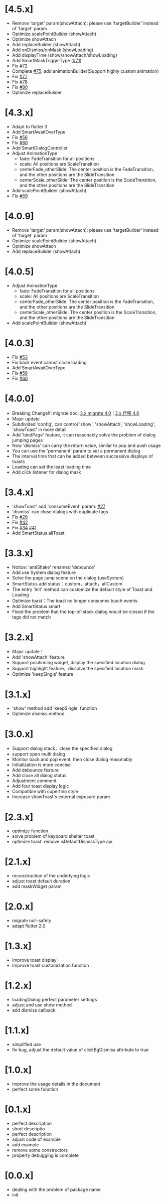 # [4.5.x]
- Remove 'target' param(showAttach): please use 'targetBuilder' instead of 'target' param
- Optimize scalePointBuilder (showAttach)
- Optimize showAttach
- Add replaceBuilder (showAttach)
- Add onDismiss/onMask (showLoading)
- Add displayTime (show/showAttach/showLoading)
- Add SmartMaskTriggerType ([#71](https://github.com/fluttercandies/flutter_smart_dialog/issues/71))
- Fix [#72](https://github.com/fluttercandies/flutter_smart_dialog/issues/72)
- Complete [#75](https://github.com/fluttercandies/flutter_smart_dialog/issues/75): add animationBuilder(Support highly custom animation)
- Fix [#77](https://github.com/fluttercandies/flutter_smart_dialog/issues/77)
- Fix [#78](https://github.com/fluttercandies/flutter_smart_dialog/issues/78)
- Fix [#80](https://github.com/fluttercandies/flutter_smart_dialog/issues/80)
- Optimize replaceBuilder


# [4.3.x]

- Adapt to flutter 3
- Add SmartAwaitOverType
- Fix [#56](https://github.com/fluttercandies/flutter_smart_dialog/issues/56)
- Fix [#60](https://github.com/fluttercandies/flutter_smart_dialog/issues/60)
- Add SmartDialogController
- Adjust AnimationType
  - fade: FadeTransition for all positions
  - scale: All positions are ScaleTransition
  - centerFade_otherSlide: The center position is the FadeTransition, and the other positions are the SlideTransition
  - centerScale_otherSlide: The center position is the ScaleTransition, and the other positions are the SlideTransition
- Add scalePointBuilder (showAttach)
- Fix [#69](https://github.com/fluttercandies/flutter_smart_dialog/issues/69)


# [4.0.9]

- Remove 'target' param(showAttach): please use 'targetBuilder' instead of 'target' param
- Optimize scalePointBuilder (showAttach)
- Optimize showAttach
- Add replaceBuilder (showAttach)


# [4.0.5]

- Adjust AnimationType
    - fade: FadeTransition for all positions
    - scale: All positions are ScaleTransition
    - centerFade_otherSlide: The center position is the FadeTransition, and the other positions are the SlideTransition
    - centerScale_otherSlide: The center position is the ScaleTransition, and the other positions are the SlideTransition
- Add scalePointBuilder (showAttach)


# [4.0.3]

- Fix [#53](https://github.com/fluttercandies/flutter_smart_dialog/issues/53)
- Fix back event cannot close loading
- Add SmartAwaitOverType
- Fix [#56](https://github.com/fluttercandies/flutter_smart_dialog/issues/56)
- Fix [#60](https://github.com/fluttercandies/flutter_smart_dialog/issues/60)


# [4.0.0]

- Breaking Change!!! migrate doc: [3.x migrate 4.0](https://github.com/fluttercandies/flutter_smart_dialog/blob/master/docs/3.x%20migrate%204.0.md) | [3.x 迁移 4.0](https://juejin.cn/post/7093867453012246565)
- Major update
- Subdivided 'config', can control 'show', 'showAttach', 'showLoading', 'showToast' in more detail
- Add 'bindPage' feature, it can reasonably solve the problem of dialog jumping pages
- Now 'dismiss' can carry the return value, similar to pop and push usage
- You can use the 'permanent' param to set a permanent dialog
- The interval time that can be added between successive displays of toasts
- Loading can set the least loading time
- Add click listener for dialog mask


# [3.4.x]

- 'showToast' add 'consumeEvent' param: [#27](https://github.com/fluttercandies/flutter_smart_dialog/issues/27)
- 'dismiss' can close dialogs with duplicate tags
- Fix [#28](https://github.com/fluttercandies/flutter_smart_dialog/issues/28)
- Fix [#42](https://github.com/fluttercandies/flutter_smart_dialog/issues/42)
- Fix [#34](https://github.com/fluttercandies/flutter_smart_dialog/issues/41) [#41](https://github.com/fluttercandies/flutter_smart_dialog/issues/34)
- Add SmartStatus.allToast


# [3.3.x]

- Notice: 'antiShake' renamed 'debounce'
- Add use System dialog feature
- Solve the page jump scene on the dialog (useSystem)
- SmartStatus add status：custom，attach，allCustom
- The entry 'init' method can customize the default style of Toast and Loading
- Optimize toast：The toast no longer consumes touch events
- Add SmartStatus.smart
- Fixed the problem that the top-of-stack dialog would be closed if the tags did not match


# [3.2.x]

- Major update！
- Add 'showAttach' feature
- Support positioning widget, display the specified location dialog
- Support highlight feature，dissolve the specified location mask
- Optimize 'keepSingle' feature


# [3.1.x]

- 'show' method add 'keepSingle' function
- Optimize dismiss method


# [3.0.x]

- Support dialog stack，close the specified dialog
- support open multi dialog
- Monitor back and pop event, then close dialog reasonably
- Initialization is more concise
- Add debounce feature
- Add close all dialog status
- Adjustment comment
- Add four toast display logic
- Compatible with cupertino style
- Increase showToast's external exposure param


# [2.3.x]

- optimize function
- solve problem of keyboard shelter toast
- optimize toast. remove isDefaultDismissType api


# [2.1.x]

- reconstruction of the underlying logic
- adjust toast default duration
- add maskWidget param


# [2.0.x]

- migrate null-safety
- adapt flutter 2.0


# [1.3.x]

- Improve toast display
- Improve toast customization function


# [1.2.x]

- loadingDialog perfect parameter settings
- adjust and use show method
- add dismiss callback


# [1.1.x]

- simplified use
- fix bug, adjust the default value of clickBgDismiss attribute to true


# [1.0.x]

- improve the usage details in the document
- perfect some function


# [0.1.x]

- perfect description
- short descriptio
- perfect description
- adjust code of example
- add example
- remove some constructors
- property debugging is complete


# [0.0.x]

- dealing with the problem of package name
- init